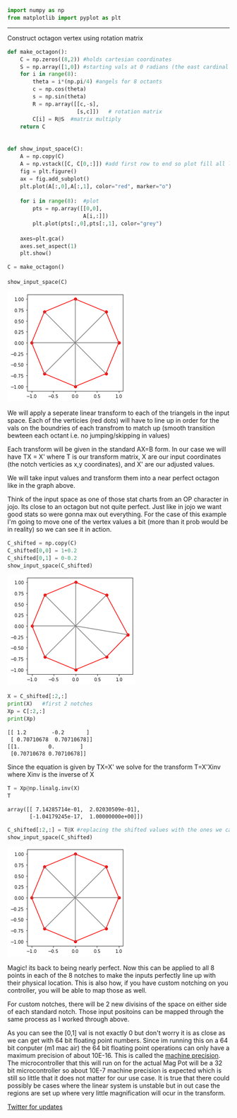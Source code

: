 ```python
import numpy as np
from matplotlib import pyplot as plt
```

---
Construct octagon vertex using rotation matrix


```python
def make_octagon():
    C = np.zeros((8,2)) #holds cartesian coordinates
    S = np.array([1,0]) #starting vals at 0 radians (the east cardinal notch)
    for i in range(8):
        theta = i*(np.pi/4) #angels for 8 octants
        c = np.cos(theta)
        s = np.sin(theta)
        R = np.array([[c,-s],
                      [s,c]])   # rotation matrix
        C[i] = R@S  #matrix multiply
    return C


def show_input_space(C):
    A = np.copy(C)
    A = np.vstack([C, C[0,:]]) #add first row to end so plot fill all line segments
    fig = plt.figure()
    ax = fig.add_subplot()
    plt.plot(A[:,0],A[:,1], color="red", marker="o")

    for i in range(8):  #plot 
        pts = np.array([[0,0],
                        A[i,:]])
        plt.plot(pts[:,0],pts[:,1], color="grey")
        
    axes=plt.gca()
    axes.set_aspect(1)
    plt.show()
```


```python
C = make_octagon()

show_input_space(C)

```


    
![png](output_3_0.png)
    


We will apply a seperate linear transform to each of the triangels in the input space. Each of the verticies (red dots) will have to line up in order for the vals on the boundries of each transfrom to match up (smooth transition bewteen each octant i.e. no jumping/skipping in values)

Each transform will be given in the standard AX=B form. In our case we will have TX = X' where T is our transform matrix, X are our input coordinates (the notch verticies as x,y coordinates), and X' are our adjusted values.

We will take input values and transform them into a near perfect octagon like in the graph above.

Think of the input space as one of those stat charts from an OP character in jojo. Its close to an octagon but not quite perfect. Just like in jojo we want good stats so were gonna max out everything. For the case of this example I'm going to move one of the vertex values a bit (more than it prob would be in reality) so we can see it in action.
 


```python
C_shifted = np.copy(C)
C_shifted[0,0] = 1+0.2
C_shifted[0,1] = 0-0.2
show_input_space(C_shifted)
```


    
![png](output_6_0.png)
    



```python
X = C_shifted[:2,:]
print(X)   #first 2 notches
Xp = C[:2,:]
print(Xp)
```

    [[ 1.2        -0.2       ]
     [ 0.70710678  0.70710678]]
    [[1.         0.        ]
     [0.70710678 0.70710678]]


Since the equation is given by TX=X' we solve for the transform T=X'Xinv
where Xinv is the inverse of X


```python
T = Xp@np.linalg.inv(X)
T
```




    array([[ 7.14285714e-01,  2.02030509e-01],
           [-1.04179245e-17,  1.00000000e+00]])




```python
C_shifted[:2,:] = T@X #replacing the shifted values with the ones we calculated through the transform.
show_input_space(C_shifted)
```


    
![png](output_10_0.png)
    


Magic! its back to being nearly perfect. Now this can be applied to all 8 points in each of the 8 notches to make the inputs perfectly line up with their physical location. This is also how, if you have custom notching on you controller, you will be able to map those as well. 

For custom notches, there will be 2 new divisins of the space on either side of each standard notch. Those input positoins can be mapped through the same process as I worked through above.

As you can see the [0,1] val is not exactly 0 but don't worry it is as close as we can get with 64 bit floating point numbers. Since im running this on a 64 bit conputer (m1 mac air) the 64 bit floating point operations can only have a maximum precision of about 10E-16. This is called the [machine precision](https://en.wikipedia.org/wiki/Machine_epsilon). The microcontroller that this will run on for the actual Mag Pot will be a 32 bit microcontroller so about 10E-7 machine precision is expected which is still so little that it does not matter for our use case. It is true that there could possibly be cases where the linear system is unstable but in out case the regions are set up where very little magnification will ocur in the transform.

[Twitter for updates](https://twitter.com/bread_mods)


